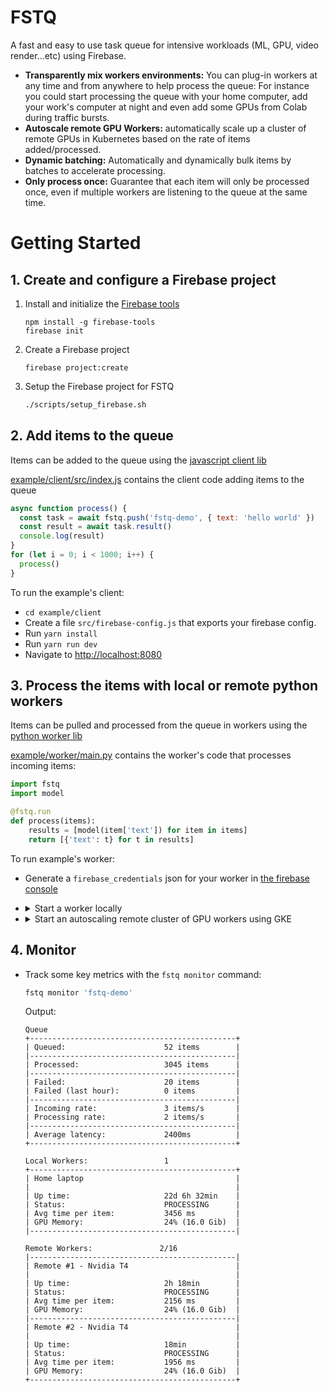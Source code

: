 # FSTQ

A fast and easy to use task queue for intensive workloads (ML, GPU, video
render...etc) using Firebase.

- **Transparently mix workers environments:** You can plug-in workers at any
  time and from anywhere to help process the queue: For instance you could start
  processing the queue with your home computer, add your work's computer at
  night and even add some GPUs from Colab during traffic bursts.
- **Autoscale remote GPU Workers:** automatically scale up a cluster of remote
  GPUs in Kubernetes based on the rate of items added/processed.
- **Dynamic batching:** Automatically and dynamically bulk items by batches
  to accelerate processing.
- **Only process once:** Guarantee that each item will only be processed once,
  even if multiple workers are listening to the queue at the same time.

# Getting Started

## 1. Create and configure a Firebase project

1. Install and initialize the [Firebase tools](#)

   ```
   npm install -g firebase-tools
   firebase init
   ```

2. Create a Firebase project

   ```
   firebase project:create
   ```

3. Setup the Firebase project for FSTQ

   ```sh
   ./scripts/setup_firebase.sh
   ```

## 2. Add items to the queue

Items can be added to the queue using the [javascript client lib](sdk/client-js)

[example/client/src/index.js]() contains the client code adding items to the queue

```js
async function process() {
  const task = await fstq.push('fstq-demo', { text: 'hello world' })
  const result = await task.result()
  console.log(result)
}
for (let i = 0; i < 1000; i++) {
  process()
}
```

To run the example's client:

- `cd example/client`
- Create a file `src/firebase-config.js` that exports your firebase config.
- Run `yarn install`
- Run `yarn run dev`
- Navigate to [http://localhost:8080](http://localhost:8080)

## 3. Process the items with local or remote python workers

Items can be pulled and processed from the queue in workers using the [python worker lib](sdl/worker-python)

[example/worker/main.py]() contains the worker's code that processes incoming items:

```python
import fstq
import model

@fstq.run
def process(items):
    results = [model(item['text']) for item in items]
    return [{'text': t} for t in results]
```

To run example's worker:

- Generate a `firebase_credentials` json for your worker in
  [the firebase console](#)

- <details><summary>Start a worker locally</summary>
  <p>

  - Make sure you've installed and setup [Docker](#).

  - Start the example worker using Docker

        ```sh
        cd example/worker
        export GOOGLE_APPLICATION_CREDENTIALS='/path/to/worker/credentials.json'
        docker build . -t fstq-demo
        docker run -rm \
          -v $GOOGLE_APPLICATION_CREDENTIALS:'/credentials.json' \
          -e GOOGLE_APPLICATION_CREDENTIALS='/credentials.json' \
          fstq-demo -- \
              --queue 'fstq-demo' \
              --max_batch_size 5
        ```

    </p>

- <details><summary>Start an autoscaling remote cluster of GPU workers using GKE</summary>
  <p>

  - Make sure you've installed and setup [gcloud](#).

  - Deploy the worker's image and attach a gpu node pool to the queue

    ```sh
    cd example/worker
    ../../scripts/deploy_gke.sh . \
        --queue 'fstq-demo' \
        --max_batch_size 5 \
        --gpu nvidia-t4 \
        --min_workers 0 \
        --max_workers 5 \
        --credentials '/path/to/worker/credentials.json'
    ```

    </p>

## 4. Monitor

- Track some key metrics with the `fstq monitor` command:

  ```sh
  fstq monitor 'fstq-demo'
  ```

  Output:

  ```
  Queue
  +----------------------------------------------+
  | Queued:                      52 items        |
  |----------------------------------------------|
  | Processed:                   3045 items      |
  |----------------------------------------------|
  | Failed:                      20 items        |
  | Failed (last hour):          0 items         |
  |----------------------------------------------|
  | Incoming rate:               3 items/s       |
  | Processing rate:             2 items/s       |
  |----------------------------------------------|
  | Average latency:             2400ms          |
  +----------------------------------------------+

  Local Workers:                 1
  +----------------------------------------------+
  | Home laptop                                  |
  |                                              |
  | Up time:                     22d 6h 32min    |
  | Status:                      PROCESSING      |
  | Avg time per item:           3456 ms         |
  | GPU Memory:                  24% (16.0 Gib)  |
  |----------------------------------------------|

  Remote Workers:               2/16
  |----------------------------------------------|
  | Remote #1 - Nvidia T4                        |
  |                                              |
  | Up time:                     2h 18min        |
  | Status:                      PROCESSING      |
  | Avg time per item:           2156 ms         |
  | GPU Memory:                  24% (16.0 Gib)  |
  |----------------------------------------------|
  | Remote #2 - Nvidia T4                        |
  |                                              |
  | Up time:                     18min           |
  | Status:                      PROCESSING      |
  | Avg time per item:           1956 ms         |
  | GPU Memory:                  24% (16.0 Gib)  |
  +----------------------------------------------+
  ```
